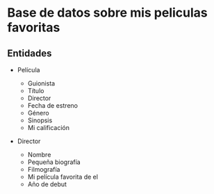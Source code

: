 # Base de datos sobre mis peliculas favoritas

## Entidades

- Película

    - Guionista
    - Título
    - Director
    - Fecha de estreno
    - Género
    - Sinopsis
    - Mi calificación

- Director

    - Nombre
    - Pequeña biografía
    - Filmografía 
    - Mi película favorita de el
    - Año de debut
    
     